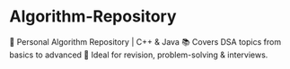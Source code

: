 # Algorithm-Repository
🧠 Personal Algorithm Repository | C++ &amp; Java 📚 Covers DSA topics from basics to advanced 🧪 Ideal for revision, problem-solving &amp; interviews.
